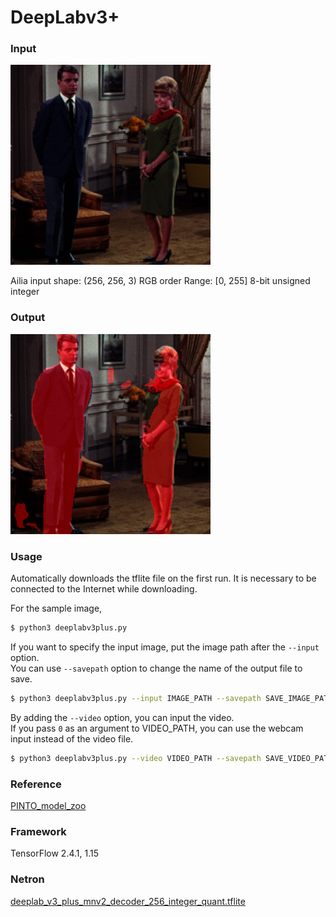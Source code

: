 # DeepLabv3+

### Input

<img src="couple.jpg" width="320px">

Ailia input shape: (256, 256, 3) RGB order
Range: [0, 255] 8-bit unsigned integer

### Output
<img src="output.png" width="320px">

### Usage
Automatically downloads the tflite file on the first run.
It is necessary to be connected to the Internet while downloading.

For the sample image,
``` bash
$ python3 deeplabv3plus.py 
```

If you want to specify the input image, put the image path after the `--input` option.  
You can use `--savepath` option to change the name of the output file to save.
```bash
$ python3 deeplabv3plus.py --input IMAGE_PATH --savepath SAVE_IMAGE_PATH
```

By adding the `--video` option, you can input the video.   
If you pass `0` as an argument to VIDEO_PATH, you can use the webcam input instead of the video file.
```bash
$ python3 deeplabv3plus.py --video VIDEO_PATH --savepath SAVE_VIDEO_PATH
```


### Reference

[PINTO_model_zoo](https://github.com/PINTO0309/PINTO_model_zoo/tree/master/026_mobile-deeplabv3-plus/03_integer_quantization)


### Framework
TensorFlow 2.4.1, 1.15

### Netron

[deeplab_v3_plus_mnv2_decoder_256_integer_quant.tflite](https://netron.app/?url=https://storage.googleapis.com/ailia-models-tflite/deeplabv3plus/deeplab_v3_plus_mnv2_decoder_256_integer_quant.tflite)
